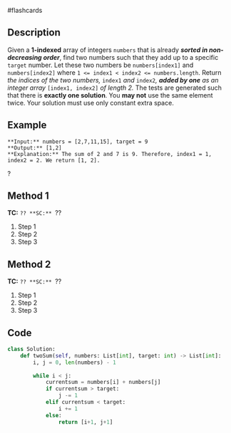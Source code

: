 #flashcards 
## Description
Given a **1-indexed** array of integers `numbers` that is already **_sorted in non-decreasing order_**, find two numbers such that they add up to a specific `target` number. Let these two numbers be `numbers[index1]` and `numbers[index2]` where `1 <= index1 < index2 <= numbers.length`.
Return _the indices of the two numbers,_ `index1` _and_ `index2`_, **added by one** as an integer array_ `[index1, index2]` _of length 2._
The tests are generated such that there is **exactly one solution**. You **may not** use the same element twice.
Your solution must use only constant extra space.
## Example
```
**Input:** numbers = [2,7,11,15], target = 9
**Output:** [1,2]
**Explanation:** The sum of 2 and 7 is 9. Therefore, index1 = 1, index2 = 2. We return [1, 2].
```
?
## Method 1
**TC:** ``??
**SC:** ``?? 
1. Step 1
2. Step 2
3. Step 3
## Method 2
**TC:** ``??
**SC:** ``?? 
1. Step 1
2. Step 2
3. Step 3
## Code
```python
class Solution:
    def twoSum(self, numbers: List[int], target: int) -> List[int]:
        i, j = 0, len(numbers) - 1
      
        while i < j:
            currentsum = numbers[i] + numbers[j]
            if currentsum > target:
                j -= 1
            elif currentsum < target:
                i += 1
            else:
                return [i+1, j+1]
            
            
```


